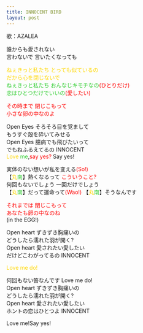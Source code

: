 ```yaml
---
title: INNOCENT BIRD
layout: post
---
```

歌：AZALEA

<p>誰からも愛されない<br />
言わないで 言いたくなっても</p>

<p><font color="gold">ねぇきっと私たち とっても似ているの<br />
だから心を閉じないで</font><br />
<font color="limegreen">ねぇきっと私たち おんなじキモチなの</font><font color="red">(ひとりだけ)</font><br />
<font color="limegreen">恋はひとつだけでいいの</font><font color="red">(愛したい)</font></p>

<p><font color="red">その時まで 閉じこもって<br />
小さな卵の中なのよ</font></p>

<p>Open Eyes そろそろ目を覚まして<br />
もうすぐ殻を砕いてみせる<br />
Open Eyes 臆病でも飛びたいって<br />
でもねふるえてるの INNOCENT<br />
<font color="gold">Love</font> <font color="limegreen">me</font>,<font color="red">say yes?</font> Say yes!</p>

<p>実体のない想いが私を变える<font color="red">(So!)</font><br />
【<font color="gold">丸</font><font color="limegreen">南</font>】熱くなるって <font color="red">こういうこと?</font><br />
何回もないでしょう 一回だけでしょう<br />
【<font color="gold">丸</font><font color="limegreen">南</font>】だって運命って<font color="red">(Wao!)</font> 【<font color="gold">丸</font><font color="limegreen">南</font>】そうなんです</p>

<p><font color="red">それまでは 閉じこもって<br />
あなたも卵の中なのね</font><br />
(in the EGG!)</p>

<p>Open heart ずきずき胸痛いの<br />
どうしたら濡れた羽が開く?<br />
Open heart 愛されたい愛したい<br />
だけどこわがってるの INNOCENT</p>

<p><font color="gold">Love me do!</font></p>

<p>何回もない筈なんです Love me do!<br />
Open heart ずきずき胸痛いの<br />
どうしたら濡れた羽が開く?<br />
Open heart 愛されたい愛したい<br />
ホントの恋はひとつよ INNOCENT</p>

<p>Love me!Say yes!</p>